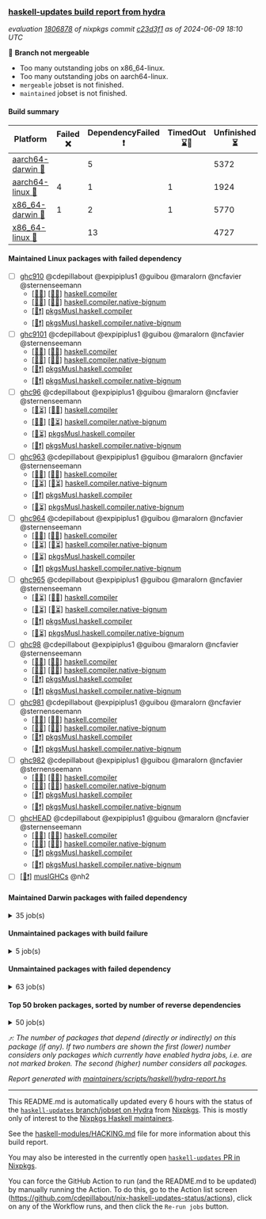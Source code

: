 ### [haskell-updates build report from hydra](https://hydra.nixos.org/jobset/nixpkgs/haskell-updates)
*evaluation [1806878](https://hydra.nixos.org/eval/1806878) of nixpkgs commit [c23d3f1](https://github.com/NixOS/nixpkgs/commits/c23d3f1daf8e505e011588fb7b194f7b036c6380) as of 2024-06-09 18:10 UTC*

🔴 **Branch not mergeable**
  * Too many outstanding jobs on x86_64-linux.
  * Too many outstanding jobs on aarch64-linux.
  * `mergeable` jobset is not finished.
  * `maintained` jobset is not finished.

#### Build summary

 | Platform | Failed ❌ | DependencyFailed ❗ | TimedOut ⌛🚫 | Unfinished ⏳ | Success ✅ | 
 | --- | --- | --- | --- | --- | --- | 
 | [aarch64-darwin 🍏](https://hydra.nixos.org/eval/1806878?filter=.aarch64-darwin) |  | 5 |  | 5372 | 1051 | 
 | [aarch64-linux 📱](https://hydra.nixos.org/eval/1806878?filter=.aarch64-linux) | 4 | 1 | 1 | 1924 | 4578 | 
 | [x86_64-darwin 🍎](https://hydra.nixos.org/eval/1806878?filter=.x86_64-darwin) | 1 | 2 | 1 | 5770 | 662 | 
 | [x86_64-linux 🐧](https://hydra.nixos.org/eval/1806878?filter=.x86_64-linux) |  | 13 |  | 4727 | 1821 | 
#### Maintained Linux packages with failed dependency
- [ ] [ghc910](https://hydra.nixos.org/eval/1806878?filter=ghc910) @cdepillabout @expipiplus1 @guibou @maralorn @ncfavier @sternenseemann
  - [[📱✅]](https://hydra.nixos.org/build/261304099) [[🐧✅]](https://hydra.nixos.org/build/261283502) [haskell.compiler](https://hydra.nixos.org/eval/1806878?filter=haskell.compiler.ghc910)
  - [[📱✅]](https://hydra.nixos.org/build/261279295) [[🐧✅]](https://hydra.nixos.org/build/261291424) [haskell.compiler.native-bignum](https://hydra.nixos.org/eval/1806878?filter=haskell.compiler.native-bignum.ghc910)
  -  [[🐧❗]](https://hydra.nixos.org/build/261294179) [pkgsMusl.haskell.compiler](https://hydra.nixos.org/eval/1806878?filter=pkgsMusl.haskell.compiler.ghc910)
  -  [[🐧❗]](https://hydra.nixos.org/build/261298036) [pkgsMusl.haskell.compiler.native-bignum](https://hydra.nixos.org/eval/1806878?filter=pkgsMusl.haskell.compiler.native-bignum.ghc910)
- [ ] [ghc9101](https://hydra.nixos.org/eval/1806878?filter=ghc9101) @cdepillabout @expipiplus1 @guibou @maralorn @ncfavier @sternenseemann
  - [[📱✅]](https://hydra.nixos.org/build/261284226) [[🐧✅]](https://hydra.nixos.org/build/261292261) [haskell.compiler](https://hydra.nixos.org/eval/1806878?filter=haskell.compiler.ghc9101)
  - [[📱✅]](https://hydra.nixos.org/build/261278828) [[🐧✅]](https://hydra.nixos.org/build/261280616) [haskell.compiler.native-bignum](https://hydra.nixos.org/eval/1806878?filter=haskell.compiler.native-bignum.ghc9101)
  -  [[🐧❗]](https://hydra.nixos.org/build/261292886) [pkgsMusl.haskell.compiler](https://hydra.nixos.org/eval/1806878?filter=pkgsMusl.haskell.compiler.ghc9101)
  -  [[🐧❗]](https://hydra.nixos.org/build/261286270) [pkgsMusl.haskell.compiler.native-bignum](https://hydra.nixos.org/eval/1806878?filter=pkgsMusl.haskell.compiler.native-bignum.ghc9101)
- [ ] [ghc96](https://hydra.nixos.org/eval/1806878?filter=ghc96) @cdepillabout @expipiplus1 @guibou @maralorn @ncfavier @sternenseemann
  - [[📱⏳]](https://hydra.nixos.org/build/262524359) [[🐧✅]](https://hydra.nixos.org/build/262517565) [haskell.compiler](https://hydra.nixos.org/eval/1806878?filter=haskell.compiler.ghc96)
  - [[📱✅]](https://hydra.nixos.org/build/262521283) [[🐧⏳]](https://hydra.nixos.org/build/262522314) [haskell.compiler.native-bignum](https://hydra.nixos.org/eval/1806878?filter=haskell.compiler.native-bignum.ghc96)
  -  [[🐧⏳]](https://hydra.nixos.org/build/262523887) [pkgsMusl.haskell.compiler](https://hydra.nixos.org/eval/1806878?filter=pkgsMusl.haskell.compiler.ghc96)
  -  [[🐧❗]](https://hydra.nixos.org/build/262518227) [pkgsMusl.haskell.compiler.native-bignum](https://hydra.nixos.org/eval/1806878?filter=pkgsMusl.haskell.compiler.native-bignum.ghc96)
- [ ] [ghc963](https://hydra.nixos.org/eval/1806878?filter=ghc963) @cdepillabout @expipiplus1 @guibou @maralorn @ncfavier @sternenseemann
  - [[📱✅]](https://hydra.nixos.org/build/262520614) [[🐧✅]](https://hydra.nixos.org/build/262520979) [haskell.compiler](https://hydra.nixos.org/eval/1806878?filter=haskell.compiler.ghc963)
  - [[📱⏳]](https://hydra.nixos.org/build/262527077) [[🐧⏳]](https://hydra.nixos.org/build/262508433) [haskell.compiler.native-bignum](https://hydra.nixos.org/eval/1806878?filter=haskell.compiler.native-bignum.ghc963)
  -  [[🐧❗]](https://hydra.nixos.org/build/262515234) [pkgsMusl.haskell.compiler](https://hydra.nixos.org/eval/1806878?filter=pkgsMusl.haskell.compiler.ghc963)
  -  [[🐧⏳]](https://hydra.nixos.org/build/262526738) [pkgsMusl.haskell.compiler.native-bignum](https://hydra.nixos.org/eval/1806878?filter=pkgsMusl.haskell.compiler.native-bignum.ghc963)
- [ ] [ghc964](https://hydra.nixos.org/eval/1806878?filter=ghc964) @cdepillabout @expipiplus1 @guibou @maralorn @ncfavier @sternenseemann
  - [[📱✅]](https://hydra.nixos.org/build/262522778) [[🐧✅]](https://hydra.nixos.org/build/262518094) [haskell.compiler](https://hydra.nixos.org/eval/1806878?filter=haskell.compiler.ghc964)
  - [[📱⏳]](https://hydra.nixos.org/build/262529004) [[🐧⏳]](https://hydra.nixos.org/build/262522285) [haskell.compiler.native-bignum](https://hydra.nixos.org/eval/1806878?filter=haskell.compiler.native-bignum.ghc964)
  -  [[🐧⏳]](https://hydra.nixos.org/build/262515614) [pkgsMusl.haskell.compiler](https://hydra.nixos.org/eval/1806878?filter=pkgsMusl.haskell.compiler.ghc964)
  -  [[🐧❗]](https://hydra.nixos.org/build/262514663) [pkgsMusl.haskell.compiler.native-bignum](https://hydra.nixos.org/eval/1806878?filter=pkgsMusl.haskell.compiler.native-bignum.ghc964)
- [ ] [ghc965](https://hydra.nixos.org/eval/1806878?filter=ghc965) @cdepillabout @expipiplus1 @guibou @maralorn @ncfavier @sternenseemann
  - [[📱⏳]](https://hydra.nixos.org/build/262516162) [[🐧✅]](https://hydra.nixos.org/build/262509668) [haskell.compiler](https://hydra.nixos.org/eval/1806878?filter=haskell.compiler.ghc965)
  - [[📱⏳]](https://hydra.nixos.org/build/262511569) [[🐧⏳]](https://hydra.nixos.org/build/262530709) [haskell.compiler.native-bignum](https://hydra.nixos.org/eval/1806878?filter=haskell.compiler.native-bignum.ghc965)
  -  [[🐧❗]](https://hydra.nixos.org/build/262507258) [pkgsMusl.haskell.compiler](https://hydra.nixos.org/eval/1806878?filter=pkgsMusl.haskell.compiler.ghc965)
  -  [[🐧⏳]](https://hydra.nixos.org/build/262506943) [pkgsMusl.haskell.compiler.native-bignum](https://hydra.nixos.org/eval/1806878?filter=pkgsMusl.haskell.compiler.native-bignum.ghc965)
- [ ] [ghc98](https://hydra.nixos.org/eval/1806878?filter=ghc98) @cdepillabout @expipiplus1 @guibou @maralorn @ncfavier @sternenseemann
  - [[📱✅]](https://hydra.nixos.org/build/261293000) [[🐧✅]](https://hydra.nixos.org/build/261295448) [haskell.compiler](https://hydra.nixos.org/eval/1806878?filter=haskell.compiler.ghc98)
  - [[📱✅]](https://hydra.nixos.org/build/261294231) [[🐧✅]](https://hydra.nixos.org/build/261281043) [haskell.compiler.native-bignum](https://hydra.nixos.org/eval/1806878?filter=haskell.compiler.native-bignum.ghc98)
  -  [[🐧❗]](https://hydra.nixos.org/build/261302214) [pkgsMusl.haskell.compiler](https://hydra.nixos.org/eval/1806878?filter=pkgsMusl.haskell.compiler.ghc98)
  -  [[🐧❗]](https://hydra.nixos.org/build/261294859) [pkgsMusl.haskell.compiler.native-bignum](https://hydra.nixos.org/eval/1806878?filter=pkgsMusl.haskell.compiler.native-bignum.ghc98)
- [ ] [ghc981](https://hydra.nixos.org/eval/1806878?filter=ghc981) @cdepillabout @expipiplus1 @guibou @maralorn @ncfavier @sternenseemann
  - [[📱✅]](https://hydra.nixos.org/build/261304036) [[🐧✅]](https://hydra.nixos.org/build/261288329) [haskell.compiler](https://hydra.nixos.org/eval/1806878?filter=haskell.compiler.ghc981)
  - [[📱✅]](https://hydra.nixos.org/build/261297206) [[🐧✅]](https://hydra.nixos.org/build/261295313) [haskell.compiler.native-bignum](https://hydra.nixos.org/eval/1806878?filter=haskell.compiler.native-bignum.ghc981)
  -  [[🐧❗]](https://hydra.nixos.org/build/261278940) [pkgsMusl.haskell.compiler](https://hydra.nixos.org/eval/1806878?filter=pkgsMusl.haskell.compiler.ghc981)
  -  [[🐧❗]](https://hydra.nixos.org/build/261297507) [pkgsMusl.haskell.compiler.native-bignum](https://hydra.nixos.org/eval/1806878?filter=pkgsMusl.haskell.compiler.native-bignum.ghc981)
- [ ] [ghc982](https://hydra.nixos.org/eval/1806878?filter=ghc982) @cdepillabout @expipiplus1 @guibou @maralorn @ncfavier @sternenseemann
  - [[📱✅]](https://hydra.nixos.org/build/261286260) [[🐧✅]](https://hydra.nixos.org/build/261303623) [haskell.compiler](https://hydra.nixos.org/eval/1806878?filter=haskell.compiler.ghc982)
  - [[📱✅]](https://hydra.nixos.org/build/261304486) [[🐧✅]](https://hydra.nixos.org/build/261304618) [haskell.compiler.native-bignum](https://hydra.nixos.org/eval/1806878?filter=haskell.compiler.native-bignum.ghc982)
  -  [[🐧❗]](https://hydra.nixos.org/build/261282026) [pkgsMusl.haskell.compiler](https://hydra.nixos.org/eval/1806878?filter=pkgsMusl.haskell.compiler.ghc982)
  -  [[🐧❗]](https://hydra.nixos.org/build/261301962) [pkgsMusl.haskell.compiler.native-bignum](https://hydra.nixos.org/eval/1806878?filter=pkgsMusl.haskell.compiler.native-bignum.ghc982)
- [ ] [ghcHEAD](https://hydra.nixos.org/eval/1806878?filter=ghcHEAD) @cdepillabout @expipiplus1 @guibou @maralorn @ncfavier @sternenseemann
  - [[📱✅]](https://hydra.nixos.org/build/261290889) [[🐧✅]](https://hydra.nixos.org/build/261278045) [haskell.compiler](https://hydra.nixos.org/eval/1806878?filter=haskell.compiler.ghcHEAD)
  - [[📱✅]](https://hydra.nixos.org/build/261298930) [[🐧✅]](https://hydra.nixos.org/build/261286657) [haskell.compiler.native-bignum](https://hydra.nixos.org/eval/1806878?filter=haskell.compiler.native-bignum.ghcHEAD)
  -  [[🐧❗]](https://hydra.nixos.org/build/261287828) [pkgsMusl.haskell.compiler](https://hydra.nixos.org/eval/1806878?filter=pkgsMusl.haskell.compiler.ghcHEAD)
  -  [[🐧❗]](https://hydra.nixos.org/build/261296544) [pkgsMusl.haskell.compiler.native-bignum](https://hydra.nixos.org/eval/1806878?filter=pkgsMusl.haskell.compiler.native-bignum.ghcHEAD)
- [ ] [[🐧❗]](https://hydra.nixos.org/build/261289626) [muslGHCs](https://hydra.nixos.org/eval/1806878?filter=muslGHCs) @nh2
#### Maintained Darwin packages with failed dependency
<details><summary>35 job(s) </summary>

- [ ] [cabal2nix](https://hydra.nixos.org/eval/1806878?filter=cabal2nix) @sternenseemann
  - [[🍏⏳]](https://hydra.nixos.org/build/262518715) [[🍎⏳]](https://hydra.nixos.org/build/262523172) [toplevel](https://hydra.nixos.org/eval/1806878?filter=cabal2nix)
  - [[🍏✅]](https://hydra.nixos.org/build/262389926) [[🍎✅]](https://hydra.nixos.org/build/262301085) [haskell.packages.ghc8107](https://hydra.nixos.org/eval/1806878?filter=haskell.packages.ghc8107.cabal2nix)
  - [[🍏❗]](https://hydra.nixos.org/build/262389863) [[🍎✅]](https://hydra.nixos.org/build/262301641) [haskell.packages.ghc902](https://hydra.nixos.org/eval/1806878?filter=haskell.packages.ghc902.cabal2nix)
  - [[🍏✅]](https://hydra.nixos.org/build/262389852) [[🍎✅]](https://hydra.nixos.org/build/262301049) [haskell.packages.ghc925](https://hydra.nixos.org/eval/1806878?filter=haskell.packages.ghc925.cabal2nix)
  - [[🍏✅]](https://hydra.nixos.org/build/262389879) [[🍎✅]](https://hydra.nixos.org/build/262301667) [haskell.packages.ghc926](https://hydra.nixos.org/eval/1806878?filter=haskell.packages.ghc926.cabal2nix)
  - [[🍏✅]](https://hydra.nixos.org/build/262389904) [[🍎✅]](https://hydra.nixos.org/build/262300894) [haskell.packages.ghc927](https://hydra.nixos.org/eval/1806878?filter=haskell.packages.ghc927.cabal2nix)
  - [[🍏✅]](https://hydra.nixos.org/build/262389931) [[🍎✅]](https://hydra.nixos.org/build/262301772) [haskell.packages.ghc928](https://hydra.nixos.org/eval/1806878?filter=haskell.packages.ghc928.cabal2nix)
  - [[🍏✅]](https://hydra.nixos.org/build/262389864) [[🍎✅]](https://hydra.nixos.org/build/262300841) [haskell.packages.ghc945](https://hydra.nixos.org/eval/1806878?filter=haskell.packages.ghc945.cabal2nix)
  - [[🍏✅]](https://hydra.nixos.org/build/262389894) [[🍎✅]](https://hydra.nixos.org/build/262301683) [haskell.packages.ghc946](https://hydra.nixos.org/eval/1806878?filter=haskell.packages.ghc946.cabal2nix)
  - [[🍏✅]](https://hydra.nixos.org/build/262389924) [[🍎✅]](https://hydra.nixos.org/build/262301092) [haskell.packages.ghc947](https://hydra.nixos.org/eval/1806878?filter=haskell.packages.ghc947.cabal2nix)
  - [[🍏✅]](https://hydra.nixos.org/build/262389936) [[🍎✅]](https://hydra.nixos.org/build/262301291) [haskell.packages.ghc948](https://hydra.nixos.org/eval/1806878?filter=haskell.packages.ghc948.cabal2nix)
  - [[🍏⏳]](https://hydra.nixos.org/build/262508486) [[🍎⏳]](https://hydra.nixos.org/build/262505222) [haskell.packages.ghc963](https://hydra.nixos.org/eval/1806878?filter=haskell.packages.ghc963.cabal2nix)
  - [[🍏⏳]](https://hydra.nixos.org/build/262508860) [[🍎⏳]](https://hydra.nixos.org/build/262511389) [haskell.packages.ghc964](https://hydra.nixos.org/eval/1806878?filter=haskell.packages.ghc964.cabal2nix)
  - [[🍏⏳]](https://hydra.nixos.org/build/262520529) [[🍎⏳]](https://hydra.nixos.org/build/262508252) [haskell.packages.ghc965](https://hydra.nixos.org/eval/1806878?filter=haskell.packages.ghc965.cabal2nix)
  - [[🍏⏳]](https://hydra.nixos.org/build/262508453) [[🍎⏳]](https://hydra.nixos.org/build/262525247) [haskell.packages.ghc981](https://hydra.nixos.org/eval/1806878?filter=haskell.packages.ghc981.cabal2nix)
  - [[🍏⏳]](https://hydra.nixos.org/build/262516560) [[🍎⏳]](https://hydra.nixos.org/build/262519558) [haskell.packages.ghc982](https://hydra.nixos.org/eval/1806878?filter=haskell.packages.ghc982.cabal2nix)
  - [[🍏⏳]](https://hydra.nixos.org/build/262520315) [[🍎⏳]](https://hydra.nixos.org/build/262517000) [haskellPackages](https://hydra.nixos.org/eval/1806878?filter=haskellPackages.cabal2nix)
- [ ] [weeder](https://hydra.nixos.org/eval/1806878?filter=weeder) @maralorn
  - [[🍏✅]](https://hydra.nixos.org/build/262300815) [[🍎✅]](https://hydra.nixos.org/build/262300727) [haskell.packages.ghc8107](https://hydra.nixos.org/eval/1806878?filter=haskell.packages.ghc8107.weeder)
  - [[🍏❗]](https://hydra.nixos.org/build/262302009) [[🍎✅]](https://hydra.nixos.org/build/262300839) [haskell.packages.ghc902](https://hydra.nixos.org/eval/1806878?filter=haskell.packages.ghc902.weeder)
  - [[🍏✅]](https://hydra.nixos.org/build/262301071) [[🍎✅]](https://hydra.nixos.org/build/262301212) [haskell.packages.ghc925](https://hydra.nixos.org/eval/1806878?filter=haskell.packages.ghc925.weeder)
  - [[🍏✅]](https://hydra.nixos.org/build/262301693) [[🍎✅]](https://hydra.nixos.org/build/262300937) [haskell.packages.ghc926](https://hydra.nixos.org/eval/1806878?filter=haskell.packages.ghc926.weeder)
  - [[🍏✅]](https://hydra.nixos.org/build/262300865) [[🍎✅]](https://hydra.nixos.org/build/262300669) [haskell.packages.ghc927](https://hydra.nixos.org/eval/1806878?filter=haskell.packages.ghc927.weeder)
  - [[🍏✅]](https://hydra.nixos.org/build/262300836) [[🍎✅]](https://hydra.nixos.org/build/262301689) [haskell.packages.ghc928](https://hydra.nixos.org/eval/1806878?filter=haskell.packages.ghc928.weeder)
  - [[🍏✅]](https://hydra.nixos.org/build/261278462) [[🍎✅]](https://hydra.nixos.org/build/261303651) [haskell.packages.ghc945](https://hydra.nixos.org/eval/1806878?filter=haskell.packages.ghc945.weeder)
  - [[🍏✅]](https://hydra.nixos.org/build/261290118) [[🍎✅]](https://hydra.nixos.org/build/261295794) [haskell.packages.ghc946](https://hydra.nixos.org/eval/1806878?filter=haskell.packages.ghc946.weeder)
  - [[🍏✅]](https://hydra.nixos.org/build/261303881) [[🍎✅]](https://hydra.nixos.org/build/261304538) [haskell.packages.ghc947](https://hydra.nixos.org/eval/1806878?filter=haskell.packages.ghc947.weeder)
  - [[🍏✅]](https://hydra.nixos.org/build/261295910) [[🍎✅]](https://hydra.nixos.org/build/261291464) [haskell.packages.ghc948](https://hydra.nixos.org/eval/1806878?filter=haskell.packages.ghc948.weeder)
  - [[🍏⏳]](https://hydra.nixos.org/build/262523455) [[🍎⏳]](https://hydra.nixos.org/build/262508597) [haskell.packages.ghc963](https://hydra.nixos.org/eval/1806878?filter=haskell.packages.ghc963.weeder)
  - [[🍏⏳]](https://hydra.nixos.org/build/262508489) [[🍎⏳]](https://hydra.nixos.org/build/262525486) [haskell.packages.ghc964](https://hydra.nixos.org/eval/1806878?filter=haskell.packages.ghc964.weeder)
  - [[🍏⏳]](https://hydra.nixos.org/build/262521579) [[🍎⏳]](https://hydra.nixos.org/build/262520208) [haskell.packages.ghc965](https://hydra.nixos.org/eval/1806878?filter=haskell.packages.ghc965.weeder)
  - [[🍏⏳]](https://hydra.nixos.org/build/262525907) [[🍎⏳]](https://hydra.nixos.org/build/262516608) [haskell.packages.ghc981](https://hydra.nixos.org/eval/1806878?filter=haskell.packages.ghc981.weeder)
  - [[🍏⏳]](https://hydra.nixos.org/build/262510023) [[🍎⏳]](https://hydra.nixos.org/build/262529651) [haskell.packages.ghc982](https://hydra.nixos.org/eval/1806878?filter=haskell.packages.ghc982.weeder)
  - [[🍏⏳]](https://hydra.nixos.org/build/262518128) [[🍎⏳]](https://hydra.nixos.org/build/262507490) [haskellPackages](https://hydra.nixos.org/eval/1806878?filter=haskellPackages.weeder)
</details>

#### Unmaintained packages with build failure
<details><summary>5 job(s) </summary>

- [ ] [[🍏⏳]](https://hydra.nixos.org/build/262515339) [[📱✅]](https://hydra.nixos.org/build/262509116) [[🍎❌]](https://hydra.nixos.org/build/262515600) [[🐧⏳]](https://hydra.nixos.org/build/262510996) [haskellPackages.iconv](https://hydra.nixos.org/eval/1806878?filter=haskellPackages.iconv)  ⤴️ 4 | 16
- [ ] [[🍏⏳]](https://hydra.nixos.org/build/262505779) [[📱❌]](https://hydra.nixos.org/build/262511025) [[🍎⏳]](https://hydra.nixos.org/build/262522210) [[🐧✅]](https://hydra.nixos.org/build/262507484) [haskellPackages.nlopt-haskell](https://hydra.nixos.org/eval/1806878?filter=haskellPackages.nlopt-haskell)  ⤴️ 1 | 1
- [ ] [[🍏⏳]](https://hydra.nixos.org/build/262530731) [[📱❌]](https://hydra.nixos.org/build/262517806) [[🍎⏳]](https://hydra.nixos.org/build/262516429) [[🐧⏳]](https://hydra.nixos.org/build/262512758) [haskellPackages.freetype2](https://hydra.nixos.org/eval/1806878?filter=haskellPackages.freetype2)  ⤴️ 0 | 12
- [ ] [[🍏⏳]](https://hydra.nixos.org/build/262520812) [[📱❌]](https://hydra.nixos.org/build/262505905) [[🍎⏳]](https://hydra.nixos.org/build/262523777) [[🐧⏳]](https://hydra.nixos.org/build/262508310) [haskellPackages.GOST34112012-Hash](https://hydra.nixos.org/eval/1806878?filter=haskellPackages.GOST34112012-Hash) 
- [ ] [[🍏⏳]](https://hydra.nixos.org/build/262516574) [[📱❌]](https://hydra.nixos.org/build/262508317) [[🍎⏳]](https://hydra.nixos.org/build/262521904) [[🐧⏳]](https://hydra.nixos.org/build/262524518) [haskellPackages.HsASA](https://hydra.nixos.org/eval/1806878?filter=haskellPackages.HsASA) 
</details>

#### Unmaintained packages with failed dependency
<details><summary>63 job(s) </summary>

- [ ] [lens](https://hydra.nixos.org/eval/1806878?filter=lens)  ⤴️ 712 | 2485
  - [[🍏✅]](https://hydra.nixos.org/build/262508089) [[📱✅]](https://hydra.nixos.org/build/262521036) [[🍎✅]](https://hydra.nixos.org/build/262518900) [[🐧✅]](https://hydra.nixos.org/build/262519842) [haskellPackages](https://hydra.nixos.org/eval/1806878?filter=haskellPackages.lens)
  -    [[🐧❗]](https://hydra.nixos.org/build/262512995) [pkgsMusl.haskellPackages](https://hydra.nixos.org/eval/1806878?filter=pkgsMusl.haskellPackages.lens)
  -    [[🐧⏳]](https://hydra.nixos.org/build/262511068) [pkgsStatic.haskell.packages.native-bignum.ghc948](https://hydra.nixos.org/eval/1806878?filter=pkgsStatic.haskell.packages.native-bignum.ghc948.lens)
  -    [[🐧⏳]](https://hydra.nixos.org/build/262507367) [pkgsStatic.haskellPackages](https://hydra.nixos.org/eval/1806878?filter=pkgsStatic.haskellPackages.lens)
- [ ] [ihaskell](https://hydra.nixos.org/eval/1806878?filter=ihaskell)  ⤴️ 7 | 17
  -    [[🐧❗]](https://hydra.nixos.org/build/262509858) [toplevel](https://hydra.nixos.org/eval/1806878?filter=ihaskell)
  - [[🍏⏳]](https://hydra.nixos.org/build/262509876) [[📱✅]](https://hydra.nixos.org/build/262507462) [[🍎⏳]](https://hydra.nixos.org/build/262530024) [[🐧✅]](https://hydra.nixos.org/build/262507366) [haskellPackages](https://hydra.nixos.org/eval/1806878?filter=haskellPackages.ihaskell)
- [ ] [hpack](https://hydra.nixos.org/eval/1806878?filter=hpack)  ⤴️ 3 | 15
  - [[🍏⏳]](https://hydra.nixos.org/build/262514235) [[📱✅]](https://hydra.nixos.org/build/262525571) [[🍎⏳]](https://hydra.nixos.org/build/262519594) [[🐧⏳]](https://hydra.nixos.org/build/262511257) [toplevel](https://hydra.nixos.org/eval/1806878?filter=hpack)
  - [[🍏✅]](https://hydra.nixos.org/build/262302038) [[📱✅]](https://hydra.nixos.org/build/261302313) [[🍎✅]](https://hydra.nixos.org/build/262301418) [[🐧✅]](https://hydra.nixos.org/build/261281329) [haskell.packages.ghc8107](https://hydra.nixos.org/eval/1806878?filter=haskell.packages.ghc8107.hpack)
  - [[🍏❗]](https://hydra.nixos.org/build/262301239) [[📱✅]](https://hydra.nixos.org/build/261302047) [[🍎✅]](https://hydra.nixos.org/build/262301872) [[🐧✅]](https://hydra.nixos.org/build/261292100) [haskell.packages.ghc902](https://hydra.nixos.org/eval/1806878?filter=haskell.packages.ghc902.hpack)
  - [[🍏✅]](https://hydra.nixos.org/build/262301527) [[📱✅]](https://hydra.nixos.org/build/261285735) [[🍎✅]](https://hydra.nixos.org/build/262301750) [[🐧✅]](https://hydra.nixos.org/build/261289324) [haskell.packages.ghc925](https://hydra.nixos.org/eval/1806878?filter=haskell.packages.ghc925.hpack)
  - [[🍏✅]](https://hydra.nixos.org/build/262301731) [[📱✅]](https://hydra.nixos.org/build/261278563) [[🍎✅]](https://hydra.nixos.org/build/262301148) [[🐧✅]](https://hydra.nixos.org/build/261301559) [haskell.packages.ghc926](https://hydra.nixos.org/eval/1806878?filter=haskell.packages.ghc926.hpack)
  - [[🍏✅]](https://hydra.nixos.org/build/262301784) [[📱✅]](https://hydra.nixos.org/build/261287060) [[🍎✅]](https://hydra.nixos.org/build/262300957) [[🐧✅]](https://hydra.nixos.org/build/261279055) [haskell.packages.ghc927](https://hydra.nixos.org/eval/1806878?filter=haskell.packages.ghc927.hpack)
  - [[🍏✅]](https://hydra.nixos.org/build/262301268) [[📱✅]](https://hydra.nixos.org/build/261291472) [[🍎✅]](https://hydra.nixos.org/build/262300763) [[🐧✅]](https://hydra.nixos.org/build/261278806) [haskell.packages.ghc928](https://hydra.nixos.org/eval/1806878?filter=haskell.packages.ghc928.hpack)
  - [[🍏✅]](https://hydra.nixos.org/build/262301133) [[📱✅]](https://hydra.nixos.org/build/261295817) [[🍎✅]](https://hydra.nixos.org/build/262301646) [[🐧✅]](https://hydra.nixos.org/build/261286126) [haskell.packages.ghc945](https://hydra.nixos.org/eval/1806878?filter=haskell.packages.ghc945.hpack)
  - [[🍏✅]](https://hydra.nixos.org/build/262300905) [[📱✅]](https://hydra.nixos.org/build/261290881) [[🍎✅]](https://hydra.nixos.org/build/262301048) [[🐧✅]](https://hydra.nixos.org/build/261287605) [haskell.packages.ghc946](https://hydra.nixos.org/eval/1806878?filter=haskell.packages.ghc946.hpack)
  - [[🍏✅]](https://hydra.nixos.org/build/262301073) [[📱✅]](https://hydra.nixos.org/build/261279772) [[🍎✅]](https://hydra.nixos.org/build/262301399) [[🐧✅]](https://hydra.nixos.org/build/261281005) [haskell.packages.ghc947](https://hydra.nixos.org/eval/1806878?filter=haskell.packages.ghc947.hpack)
  - [[🍏✅]](https://hydra.nixos.org/build/262301384) [[📱✅]](https://hydra.nixos.org/build/261301865) [[🍎✅]](https://hydra.nixos.org/build/262301416) [[🐧✅]](https://hydra.nixos.org/build/261296599) [haskell.packages.ghc948](https://hydra.nixos.org/eval/1806878?filter=haskell.packages.ghc948.hpack)
  - [[🍏⏳]](https://hydra.nixos.org/build/262520286) [[📱✅]](https://hydra.nixos.org/build/262521588) [[🍎⏳]](https://hydra.nixos.org/build/262513148) [[🐧⏳]](https://hydra.nixos.org/build/262515827) [haskell.packages.ghc963](https://hydra.nixos.org/eval/1806878?filter=haskell.packages.ghc963.hpack)
  - [[🍏⏳]](https://hydra.nixos.org/build/262521630) [[📱✅]](https://hydra.nixos.org/build/262523064) [[🍎⏳]](https://hydra.nixos.org/build/262522076) [[🐧⏳]](https://hydra.nixos.org/build/262515812) [haskell.packages.ghc964](https://hydra.nixos.org/eval/1806878?filter=haskell.packages.ghc964.hpack)
  - [[🍏⏳]](https://hydra.nixos.org/build/262526689) [[📱✅]](https://hydra.nixos.org/build/262517366) [[🍎⏳]](https://hydra.nixos.org/build/262510104) [[🐧✅]](https://hydra.nixos.org/build/262514705) [haskell.packages.ghc965](https://hydra.nixos.org/eval/1806878?filter=haskell.packages.ghc965.hpack)
  - [[🍏⏳]](https://hydra.nixos.org/build/262530207) [[📱✅]](https://hydra.nixos.org/build/262267257) [[🍎⏳]](https://hydra.nixos.org/build/262522431) [[🐧✅]](https://hydra.nixos.org/build/262267218) [haskell.packages.ghc981](https://hydra.nixos.org/eval/1806878?filter=haskell.packages.ghc981.hpack)
  - [[🍏⏳]](https://hydra.nixos.org/build/262507875) [[📱✅]](https://hydra.nixos.org/build/262267275) [[🍎⏳]](https://hydra.nixos.org/build/262523475) [[🐧✅]](https://hydra.nixos.org/build/262267253) [haskell.packages.ghc982](https://hydra.nixos.org/eval/1806878?filter=haskell.packages.ghc982.hpack)
  - [[🍏⏳]](https://hydra.nixos.org/build/262517317) [[📱✅]](https://hydra.nixos.org/build/262517894) [[🍎⏳]](https://hydra.nixos.org/build/262511303) [[🐧✅]](https://hydra.nixos.org/build/262508077) [haskellPackages](https://hydra.nixos.org/eval/1806878?filter=haskellPackages.hpack)
- [ ] [hoogle](https://hydra.nixos.org/eval/1806878?filter=hoogle)  ⤴️ 1 | 5
  - [[🍏✅]](https://hydra.nixos.org/build/262300827) [[📱✅]](https://hydra.nixos.org/build/261297246) [[🍎✅]](https://hydra.nixos.org/build/262301552) [[🐧✅]](https://hydra.nixos.org/build/261294260) [haskell.packages.ghc8107](https://hydra.nixos.org/eval/1806878?filter=haskell.packages.ghc8107.hoogle)
  - [[🍏❗]](https://hydra.nixos.org/build/262300713) [[📱✅]](https://hydra.nixos.org/build/261283688) [[🍎✅]](https://hydra.nixos.org/build/262301064) [[🐧✅]](https://hydra.nixos.org/build/261298616) [haskell.packages.ghc902](https://hydra.nixos.org/eval/1806878?filter=haskell.packages.ghc902.hoogle)
  - [[🍏✅]](https://hydra.nixos.org/build/262302021) [[📱✅]](https://hydra.nixos.org/build/261280103) [[🍎✅]](https://hydra.nixos.org/build/262301890) [[🐧✅]](https://hydra.nixos.org/build/261285784) [haskell.packages.ghc925](https://hydra.nixos.org/eval/1806878?filter=haskell.packages.ghc925.hoogle)
  - [[🍏✅]](https://hydra.nixos.org/build/262301838) [[📱✅]](https://hydra.nixos.org/build/261283792) [[🍎✅]](https://hydra.nixos.org/build/262300992) [[🐧✅]](https://hydra.nixos.org/build/261284928) [haskell.packages.ghc926](https://hydra.nixos.org/eval/1806878?filter=haskell.packages.ghc926.hoogle)
  - [[🍏✅]](https://hydra.nixos.org/build/262301629) [[📱✅]](https://hydra.nixos.org/build/261303951) [[🍎✅]](https://hydra.nixos.org/build/262301840) [[🐧✅]](https://hydra.nixos.org/build/261299456) [haskell.packages.ghc927](https://hydra.nixos.org/eval/1806878?filter=haskell.packages.ghc927.hoogle)
  - [[🍏✅]](https://hydra.nixos.org/build/262302044) [[📱✅]](https://hydra.nixos.org/build/261302184) [[🍎✅]](https://hydra.nixos.org/build/262301992) [[🐧✅]](https://hydra.nixos.org/build/261303796) [haskell.packages.ghc928](https://hydra.nixos.org/eval/1806878?filter=haskell.packages.ghc928.hoogle)
  - [[🍏✅]](https://hydra.nixos.org/build/262301387) [[📱✅]](https://hydra.nixos.org/build/261298523) [[🍎✅]](https://hydra.nixos.org/build/262300750) [[🐧✅]](https://hydra.nixos.org/build/261301409) [haskell.packages.ghc945](https://hydra.nixos.org/eval/1806878?filter=haskell.packages.ghc945.hoogle)
  - [[🍏✅]](https://hydra.nixos.org/build/262300693) [[📱⏳]](https://hydra.nixos.org/build/261291570) [[🍎✅]](https://hydra.nixos.org/build/262301606) [[🐧✅]](https://hydra.nixos.org/build/261289016) [haskell.packages.ghc946](https://hydra.nixos.org/eval/1806878?filter=haskell.packages.ghc946.hoogle)
  - [[🍏✅]](https://hydra.nixos.org/build/262300965) [[📱✅]](https://hydra.nixos.org/build/261284588) [[🍎✅]](https://hydra.nixos.org/build/262300637) [[🐧✅]](https://hydra.nixos.org/build/261281188) [haskell.packages.ghc947](https://hydra.nixos.org/eval/1806878?filter=haskell.packages.ghc947.hoogle)
  - [[🍏✅]](https://hydra.nixos.org/build/262301907) [[📱✅]](https://hydra.nixos.org/build/261289639) [[🍎✅]](https://hydra.nixos.org/build/262300945) [[🐧✅]](https://hydra.nixos.org/build/261287382) [haskell.packages.ghc948](https://hydra.nixos.org/eval/1806878?filter=haskell.packages.ghc948.hoogle)
  - [[🍏⏳]](https://hydra.nixos.org/build/262505880) [[📱⏳]](https://hydra.nixos.org/build/262518150) [[🍎⏳]](https://hydra.nixos.org/build/262525341) [[🐧⏳]](https://hydra.nixos.org/build/262511171) [haskell.packages.ghc963](https://hydra.nixos.org/eval/1806878?filter=haskell.packages.ghc963.hoogle)
  - [[🍏⏳]](https://hydra.nixos.org/build/262511716) [[📱✅]](https://hydra.nixos.org/build/262507608) [[🍎⏳]](https://hydra.nixos.org/build/262509982) [[🐧⏳]](https://hydra.nixos.org/build/262514166) [haskell.packages.ghc964](https://hydra.nixos.org/eval/1806878?filter=haskell.packages.ghc964.hoogle)
  - [[🍏⏳]](https://hydra.nixos.org/build/262519525) [[📱✅]](https://hydra.nixos.org/build/262509018) [[🍎⏳]](https://hydra.nixos.org/build/262528636) [[🐧⏳]](https://hydra.nixos.org/build/262507988) [haskell.packages.ghc965](https://hydra.nixos.org/eval/1806878?filter=haskell.packages.ghc965.hoogle)
  - [[🍏⏳]](https://hydra.nixos.org/build/262508352) [[📱✅]](https://hydra.nixos.org/build/262267216) [[🍎⏳]](https://hydra.nixos.org/build/262523870) [[🐧✅]](https://hydra.nixos.org/build/262267267) [haskell.packages.ghc981](https://hydra.nixos.org/eval/1806878?filter=haskell.packages.ghc981.hoogle)
  - [[🍏⏳]](https://hydra.nixos.org/build/262510324) [[📱✅]](https://hydra.nixos.org/build/262267226) [[🍎⏳]](https://hydra.nixos.org/build/262523054) [[🐧✅]](https://hydra.nixos.org/build/262267217) [haskell.packages.ghc982](https://hydra.nixos.org/eval/1806878?filter=haskell.packages.ghc982.hoogle)
  - [[🍏⏳]](https://hydra.nixos.org/build/262505547) [[📱✅]](https://hydra.nixos.org/build/262529781) [[🍎⏳]](https://hydra.nixos.org/build/262530117) [[🐧⏳]](https://hydra.nixos.org/build/262519098) [haskellPackages](https://hydra.nixos.org/eval/1806878?filter=haskellPackages.hoogle)
- [ ] [[🍏⏳]](https://hydra.nixos.org/build/262506650) [[📱⏳]](https://hydra.nixos.org/build/262509413) [[🍎❗]](https://hydra.nixos.org/build/262518745) [[🐧⏳]](https://hydra.nixos.org/build/262513239) [haskellPackages.soap](https://hydra.nixos.org/eval/1806878?filter=haskellPackages.soap)  ⤴️ 1 | 2
- [ ] [[🍏⏳]](https://hydra.nixos.org/build/262517670) [[📱⏳]](https://hydra.nixos.org/build/262524572) [[🍎❗]](https://hydra.nixos.org/build/262506962) [[🐧⏳]](https://hydra.nixos.org/build/262517427) [haskellPackages.hsexif](https://hydra.nixos.org/eval/1806878?filter=haskellPackages.hsexif)  ⤴️ 0 | 1
- [ ] [cabal2nix-unstable](https://hydra.nixos.org/eval/1806878?filter=cabal2nix-unstable) 
  - [[🍏✅]](https://hydra.nixos.org/build/262389881) [[📱✅]](https://hydra.nixos.org/build/262389913) [[🍎✅]](https://hydra.nixos.org/build/262389897) [[🐧✅]](https://hydra.nixos.org/build/262389874) [haskell.packages.ghc8107](https://hydra.nixos.org/eval/1806878?filter=haskell.packages.ghc8107.cabal2nix-unstable)
  - [[🍏❗]](https://hydra.nixos.org/build/262389856) [[📱✅]](https://hydra.nixos.org/build/262389910) [[🍎✅]](https://hydra.nixos.org/build/262389915) [[🐧✅]](https://hydra.nixos.org/build/262389893) [haskell.packages.ghc902](https://hydra.nixos.org/eval/1806878?filter=haskell.packages.ghc902.cabal2nix-unstable)
  - [[🍏✅]](https://hydra.nixos.org/build/262389918) [[📱✅]](https://hydra.nixos.org/build/262389907) [[🍎✅]](https://hydra.nixos.org/build/262389855) [[🐧✅]](https://hydra.nixos.org/build/262389909) [haskell.packages.ghc925](https://hydra.nixos.org/eval/1806878?filter=haskell.packages.ghc925.cabal2nix-unstable)
  - [[🍏✅]](https://hydra.nixos.org/build/262389917) [[📱✅]](https://hydra.nixos.org/build/262389930) [[🍎✅]](https://hydra.nixos.org/build/262389883) [[🐧✅]](https://hydra.nixos.org/build/262389869) [haskell.packages.ghc926](https://hydra.nixos.org/eval/1806878?filter=haskell.packages.ghc926.cabal2nix-unstable)
  - [[🍏✅]](https://hydra.nixos.org/build/262389914) [[📱✅]](https://hydra.nixos.org/build/262389889) [[🍎✅]](https://hydra.nixos.org/build/262389875) [[🐧✅]](https://hydra.nixos.org/build/262389935) [haskell.packages.ghc927](https://hydra.nixos.org/eval/1806878?filter=haskell.packages.ghc927.cabal2nix-unstable)
  - [[🍏✅]](https://hydra.nixos.org/build/262389857) [[📱✅]](https://hydra.nixos.org/build/262389884) [[🍎✅]](https://hydra.nixos.org/build/262389854) [[🐧✅]](https://hydra.nixos.org/build/262389878) [haskell.packages.ghc928](https://hydra.nixos.org/eval/1806878?filter=haskell.packages.ghc928.cabal2nix-unstable)
  - [[🍏✅]](https://hydra.nixos.org/build/262389890) [[📱✅]](https://hydra.nixos.org/build/262389932) [[🍎✅]](https://hydra.nixos.org/build/262389934) [[🐧✅]](https://hydra.nixos.org/build/262389851) [haskell.packages.ghc945](https://hydra.nixos.org/eval/1806878?filter=haskell.packages.ghc945.cabal2nix-unstable)
  - [[🍏✅]](https://hydra.nixos.org/build/262389896) [[📱✅]](https://hydra.nixos.org/build/262389858) [[🍎✅]](https://hydra.nixos.org/build/262389921) [[🐧✅]](https://hydra.nixos.org/build/262389903) [haskell.packages.ghc946](https://hydra.nixos.org/eval/1806878?filter=haskell.packages.ghc946.cabal2nix-unstable)
  - [[🍏✅]](https://hydra.nixos.org/build/262389873) [[📱✅]](https://hydra.nixos.org/build/262389853) [[🍎✅]](https://hydra.nixos.org/build/262389868) [[🐧✅]](https://hydra.nixos.org/build/262389888) [haskell.packages.ghc947](https://hydra.nixos.org/eval/1806878?filter=haskell.packages.ghc947.cabal2nix-unstable)
  - [[🍏✅]](https://hydra.nixos.org/build/262389886) [[📱✅]](https://hydra.nixos.org/build/262389908) [[🍎✅]](https://hydra.nixos.org/build/262389899) [[🐧✅]](https://hydra.nixos.org/build/262389898) [haskell.packages.ghc948](https://hydra.nixos.org/eval/1806878?filter=haskell.packages.ghc948.cabal2nix-unstable)
  - [[🍏⏳]](https://hydra.nixos.org/build/262518190) [[📱⏳]](https://hydra.nixos.org/build/262524077) [[🍎⏳]](https://hydra.nixos.org/build/262508397) [[🐧⏳]](https://hydra.nixos.org/build/262518333) [haskell.packages.ghc963](https://hydra.nixos.org/eval/1806878?filter=haskell.packages.ghc963.cabal2nix-unstable)
  - [[🍏⏳]](https://hydra.nixos.org/build/262525084) [[📱✅]](https://hydra.nixos.org/build/262529130) [[🍎⏳]](https://hydra.nixos.org/build/262530000) [[🐧⏳]](https://hydra.nixos.org/build/262530224) [haskell.packages.ghc964](https://hydra.nixos.org/eval/1806878?filter=haskell.packages.ghc964.cabal2nix-unstable)
  - [[🍏⏳]](https://hydra.nixos.org/build/262505919) [[📱✅]](https://hydra.nixos.org/build/262525525) [[🍎⏳]](https://hydra.nixos.org/build/262509160) [[🐧⏳]](https://hydra.nixos.org/build/262514782) [haskell.packages.ghc965](https://hydra.nixos.org/eval/1806878?filter=haskell.packages.ghc965.cabal2nix-unstable)
  - [[🍏⏳]](https://hydra.nixos.org/build/262525792) [[📱✅]](https://hydra.nixos.org/build/262389859) [[🍎⏳]](https://hydra.nixos.org/build/262516791) [[🐧✅]](https://hydra.nixos.org/build/262389912) [haskell.packages.ghc981](https://hydra.nixos.org/eval/1806878?filter=haskell.packages.ghc981.cabal2nix-unstable)
  - [[🍏⏳]](https://hydra.nixos.org/build/262526036) [[📱✅]](https://hydra.nixos.org/build/262389911) [[🍎⏳]](https://hydra.nixos.org/build/262513382) [[🐧✅]](https://hydra.nixos.org/build/262389860) [haskell.packages.ghc982](https://hydra.nixos.org/eval/1806878?filter=haskell.packages.ghc982.cabal2nix-unstable)
  - [[🍏⏳]](https://hydra.nixos.org/build/262510664) [[📱✅]](https://hydra.nixos.org/build/262510761) [[🍎⏳]](https://hydra.nixos.org/build/262527332) [[🐧⏳]](https://hydra.nixos.org/build/262517736) [haskellPackages](https://hydra.nixos.org/eval/1806878?filter=haskellPackages.cabal2nix-unstable)
- [ ] [[🍏⏳]](https://hydra.nixos.org/build/262529761) [[📱❗]](https://hydra.nixos.org/build/262508420) [[🍎⏳]](https://hydra.nixos.org/build/262509501) [[🐧⏳]](https://hydra.nixos.org/build/262515371) [haskellPackages.hmatrix-nlopt](https://hydra.nixos.org/eval/1806878?filter=haskellPackages.hmatrix-nlopt) 
</details>

#### Top 50 broken packages, sorted by number of reverse dependencies
<details><summary>50 job(s) </summary>

[gogol-core](https://packdeps.haskellers.com/reverse/gogol-core) ⤴️ 184  
[haskell98](https://packdeps.haskellers.com/reverse/haskell98) ⤴️ 152  
[failure](https://packdeps.haskellers.com/reverse/failure) ⤴️ 72  
[connection](https://packdeps.haskellers.com/reverse/connection) ⤴️ 56  
[enumerator](https://packdeps.haskellers.com/reverse/enumerator) ⤴️ 56  
[util](https://packdeps.haskellers.com/reverse/util) ⤴️ 49  
[derive](https://packdeps.haskellers.com/reverse/derive) ⤴️ 48  
[system-fileio](https://packdeps.haskellers.com/reverse/system-fileio) ⤴️ 45  
[web-routes](https://packdeps.haskellers.com/reverse/web-routes) ⤴️ 43  
[accelerate](https://packdeps.haskellers.com/reverse/accelerate) ⤴️ 42  
[syb-with-class](https://packdeps.haskellers.com/reverse/syb-with-class) ⤴️ 42  
[MonadCatchIO-transformers](https://packdeps.haskellers.com/reverse/MonadCatchIO-transformers) ⤴️ 41  
[TypeCompose](https://packdeps.haskellers.com/reverse/TypeCompose) ⤴️ 41  
[singletons-base](https://packdeps.haskellers.com/reverse/singletons-base) ⤴️ 41  
[PrimitiveArray](https://packdeps.haskellers.com/reverse/PrimitiveArray) ⤴️ 35  
[crypto-random](https://packdeps.haskellers.com/reverse/crypto-random) ⤴️ 35  
[rank1dynamic](https://packdeps.haskellers.com/reverse/rank1dynamic) ⤴️ 33  
[dual](https://packdeps.haskellers.com/reverse/dual) ⤴️ 32  
[hsp](https://packdeps.haskellers.com/reverse/hsp) ⤴️ 32  
[distributed-static](https://packdeps.haskellers.com/reverse/distributed-static) ⤴️ 31  
[language-ecmascript](https://packdeps.haskellers.com/reverse/language-ecmascript) ⤴️ 31  
[distributed-process](https://packdeps.haskellers.com/reverse/distributed-process) ⤴️ 30  
[iteratee](https://packdeps.haskellers.com/reverse/iteratee) ⤴️ 29  
[polysemy-time](https://packdeps.haskellers.com/reverse/polysemy-time) ⤴️ 29  
[composite-base](https://packdeps.haskellers.com/reverse/composite-base) ⤴️ 28  
[polysemy-resume](https://packdeps.haskellers.com/reverse/polysemy-resume) ⤴️ 28  
[polysemy-conc](https://packdeps.haskellers.com/reverse/polysemy-conc) ⤴️ 27  
[regexpr](https://packdeps.haskellers.com/reverse/regexpr) ⤴️ 26  
[crypto-numbers](https://packdeps.haskellers.com/reverse/crypto-numbers) ⤴️ 25  
[either-unwrap](https://packdeps.haskellers.com/reverse/either-unwrap) ⤴️ 25  
[polysemy-log](https://packdeps.haskellers.com/reverse/polysemy-log) ⤴️ 25  
[HList](https://packdeps.haskellers.com/reverse/HList) ⤴️ 24  
[web-routes-th](https://packdeps.haskellers.com/reverse/web-routes-th) ⤴️ 24  
[Crypto](https://packdeps.haskellers.com/reverse/Crypto) ⤴️ 22  
[crypto-pubkey](https://packdeps.haskellers.com/reverse/crypto-pubkey) ⤴️ 22  
[haskelldb](https://packdeps.haskellers.com/reverse/haskelldb) ⤴️ 22  
[wxdirect](https://packdeps.haskellers.com/reverse/wxdirect) ⤴️ 22  
[BiobaseTypes](https://packdeps.haskellers.com/reverse/BiobaseTypes) ⤴️ 21  
[alg](https://packdeps.haskellers.com/reverse/alg) ⤴️ 21  
[mmsyn2](https://packdeps.haskellers.com/reverse/mmsyn2) ⤴️ 21  
[userid](https://packdeps.haskellers.com/reverse/userid) ⤴️ 21  
[wxc](https://packdeps.haskellers.com/reverse/wxc) ⤴️ 21  
[biocore](https://packdeps.haskellers.com/reverse/biocore) ⤴️ 20  
[reform](https://packdeps.haskellers.com/reverse/reform) ⤴️ 20  
[wxcore](https://packdeps.haskellers.com/reverse/wxcore) ⤴️ 20  
[attoparsec-enumerator](https://packdeps.haskellers.com/reverse/attoparsec-enumerator) ⤴️ 19  
[bytestring-show](https://packdeps.haskellers.com/reverse/bytestring-show) ⤴️ 19  
[cprng-aes](https://packdeps.haskellers.com/reverse/cprng-aes) ⤴️ 19  
[fay](https://packdeps.haskellers.com/reverse/fay) ⤴️ 19  
[harp](https://packdeps.haskellers.com/reverse/harp) ⤴️ 19  
</details>


*⤴️: The number of packages that depend (directly or indirectly) on this package (if any). If two numbers are shown the first (lower) number considers only packages which currently have enabled hydra jobs, i.e. are not marked broken. The second (higher) number considers all packages.*

*Report generated with [maintainers/scripts/haskell/hydra-report.hs](https://github.com/NixOS/nixpkgs/blob/haskell-updates/maintainers/scripts/haskell/hydra-report.hs)*


----------------------------------------------------------------------

This README.md is automatically updated every 6 hours with the status of the
[`haskell-updates` branch/jobset on Hydra](https://hydra.nixos.org/jobset/nixpkgs/haskell-updates)
from [Nixpkgs](https://github.com/NixOS/nixpkgs).  This is mostly only of
interest to the [Nixpkgs Haskell maintainers](https://github.com/orgs/NixOS/teams/haskell).

See the
[haskell-modules/HACKING.md](https://github.com/NixOS/nixpkgs/blob/haskell-updates/pkgs/development/haskell-modules/HACKING.md)
file for more information about this build report.

You may also be interested in the currently open
[`haskell-updates` PR in Nixpkgs](https://github.com/nixos/nixpkgs/pulls?q=is%3Apr+is%3Aopen+head%3Ahaskell-updates).

You can force the GitHub Action to run (and the README.md to be updated) by
manually running the Action.  To do this, go to the Action list screen
(https://github.com/cdepillabout/nix-haskell-updates-status/actions),
click on any of the Workflow runs, and then click the `Re-run jobs` button.
